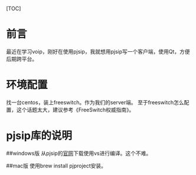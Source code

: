[TOC]


# 前言
最近在学习voip，刚好在使用pjsip，我就想用pjsip写一个客户端，使用Qt，方便后期跨平台。

# 环境配置
找一台centos，装上freeswitch。作为我们的server端。
至于freeswitch怎么配置，这个话题太大，建议参考《FreeSwitch权威指南》。

# pjsip库的说明

##windows版
从pjsip的[官网](https://www.pjsip.org/)下载使用vs进行编译。这个不难。

##mac版
使用brew install pjproject安装。

